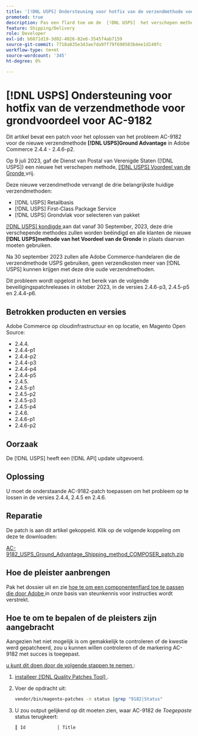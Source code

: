 ```yaml
---
title: '[!DNL USPS] Ondersteuning voor hotfix van de verzendmethode voor de grondvoordeel voor AC-9182'
promoted: true
description: Pas een flard toe om de  [!DNL USPS]  het verschepen methodekwestie AC-9182 voor Adobe Commerce 2.4.4 - 2.4.6-p2 te behandelen.
feature: Shipping/Delivery
role: Developer
exl-id: b6871d19-3d02-4026-82e6-3545f4ab7159
source-git-commit: 7718a835e343ae7da9ff79f690503b4ee1d140fc
workflow-type: tm+mt
source-wordcount: '345'
ht-degree: 0%

---
```


# [!DNL USPS] Ondersteuning voor hotfix van de verzendmethode voor grondvoordeel voor AC-9182

Dit artikel bevat een patch voor het oplossen van het probleem AC-9182 voor de nieuwe verzendmethode **[!DNL USPS]Ground Advantage** in Adobe Commerce 2.4.4 - 2.4.6-p2.

Op 9 juli 2023, gaf de Dienst van Postal van Verenigde Staten ([!DNL USPS]) een nieuwe het verschepen methode, [[!DNL USPS]  Voordeel van de Gronde ](https://www.usps.com/ship/ground-advantage.htm) vrij.

Deze nieuwe verzendmethode vervangt de drie belangrijkste huidige verzendmethoden:

* [!DNL USPS] Retailbasis
* [!DNL USPS] First-Class Package Service
* [!DNL USPS] Grondvlak voor selecteren van pakket

[[!DNL USPS]  kondigde ](https://faq.usps.com/s/article/USPS-Ground-Advantage#how_it_works) aan dat vanaf 30 September, 2023, deze drie verschepende methodes zullen worden beëindigd en alle klanten de nieuwe **[!DNL USPS]methode van het Voordeel van de Gronde** in plaats daarvan moeten gebruiken.

Na 30 september 2023 zullen alle Adobe Commerce-handelaren die de verzendmethode USPS gebruiken, geen verzendkosten meer van [!DNL USPS] kunnen krijgen met deze drie oude verzendmethoden.

Dit probleem wordt opgelost in het bereik van de volgende beveiligingspatchreleases in oktober 2023, in de versies 2.4.6-p3, 2.4.5-p5 en 2.4.4-p6.

## Betrokken producten en versies

Adobe Commerce op cloudinfrastructuur en op locatie, en Magento Open Source:

* 2.4.4.
* 2.4.4-p1
* 2.4.4-p2
* 2.4.4-p3
* 2.4.4-p4
* 2.4.4-p5
* 2.4.5.
* 2.4.5-p1
* 2.4.5-p2
* 2.4.5-p3
* 2.4.5-p4
* 2.4.6.
* 2.4.6-p1
* 2.4.6-p2

## Oorzaak

De [!DNL USPS] heeft een [!DNL API] update uitgevoerd.

## Oplossing

U moet de onderstaande AC-9182-patch toepassen om het probleem op te lossen in de versies 2.4.4, 2.4.5 en 2.4.6.

## Reparatie

De patch is aan dit artikel gekoppeld. Klik op de volgende koppeling om deze te downloaden:

[AC-9182_USPS_Ground_Advantage_Shipping_method_COMPOSER_patch.zip](assets/AC-9182_USPS_Ground_Advantage_shipping_method_COMPOSER_patch.zip)

## Hoe de pleister aanbrengen

Pak het dossier uit en zie [ hoe te om een componentenflard toe te passen die door Adobe ](https://experienceleague.adobe.com/docs/commerce-knowledge-base/kb/how-to/how-to-apply-a-composer-patch-provided-by-magento.html) in onze basis van steunkennis voor instructies wordt verstrekt.

## Hoe te om te bepalen of de pleisters zijn aangebracht

Aangezien het niet mogelijk is om gemakkelijk te controleren of de kwestie werd gepatcheerd, zou u kunnen willen controleren of de markering AC-9182 met succes is toegepast.

<u> u kunt dit doen door de volgende stappen te nemen </u>:

1. [ installeer  [!DNL Quality Patches Tool] ](https://experienceleague.adobe.com/docs/commerce-operations/tools/quality-patches-tool/usage.html).
1. Voer de opdracht uit:

   ```bash
   vendor/bin/magento-patches -n status |grep "9182|Status"
   ```

1. U zou output gelijkend op dit moeten zien, waar AC-9182 de *Toegepaste* status terugkeert:

   ```bash
   ║ Id            │ Title                                                        │ Category        │ Origin                 │ Status      │ Details                                          ║ ║ N/A           │ ../m2-hotfixes/AC-9182_USPS_Ground_Advantage_shipping_method_COMPOSER_patch.patch      │ Other           │ Local                  │ Applied     │ Patch type: Custom                                
   ```
